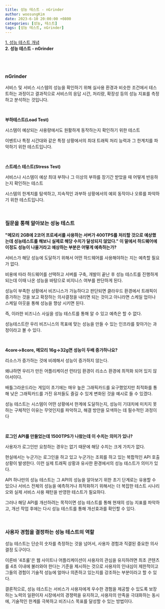 ```yaml
---
title: 성능 테스트 - nGrinder
author: woosungKim
date: 2023-6-10 20:00:00 +0800
categories: [성능, 테스트]
tags: [성능 테스트, nGrinder]
---
```


[1. 성능 테스트 개념](/posts/performance_test)  
**2. 성능 테스트 - nGrinder**  

<br>
<br>

### nGrinder

서비스 및 서비스 시스템의 성능을 확인하기 위해 실사용 환경과 비슷한 조건에서 테스트하는 과정이고 결과적으로 서비스의 응답 시간, 처리량, 확장성 등의 성능 지표를 측정하고 분석하는 것입니다.

<br>

**부하테스트(Load Test)**

시스템이 예상되는 사용량에서도 원활하게 동작하는지 확인하기 위한 테스트

이벤트나 특정 시간대와 같은 특정 상황에서의 최대 트래픽 처리 능력과 그 한계치를 파악하기 위한 테스트입니다.

<br>

**스트레스 테스트(Stress Test)**

서비스나 시스템이 예상 최대 부하나 그 이상의 부하를 장기간 받았을 때 어떻게 반응하는지 확인하는 테스트

시스템의 한계치를 탐색하고, 지속적인 과부하 상황에서의 예외 동작이나 오류를 파악하기 위한 테스트입니다.

<br>

### 질문을 통해 알아보는 성능 테스트

**"메모리 2GB에 2코어 프로세서를 사용하는 서버가 400TPS를 처리할 것으로 예상했는데 성능테스트를 해보니 실제로 해당 수치가 달성되지 않았다." 이 말에서 하드웨어에 이정도 성능이 나올거라고 예상하는 부분은 어떻게 예측하는가?**

서비스가 해당 성능에 도달하기 위해서 어떤 하드웨어를 사용해야하는 지는 예측할 필요가 없다.

비용에 따라 하드웨어를 선택하고 서버를 구축, 개발이 끝난 후 성능 테스트를 진행하게 되는데 이때 나온 성능을 바탕으로 비지니스 여부를 판단하게 된다.

성능이 부족한 상황에서 비즈니스가 가능하다고 판단되면 클라우드 환경에서 트래픽이 증가하는 것을 보고 확장하는 의사결정을 내리면 되는 것이고 아니라면 스케일 업이나 스케일 아웃을 통해 성능을 향상 시키면 된다.

즉, 이러한 비즈니스 사실을 성능 테스트를 통해 알 수 있고 예측은 할 수 없다.

성능테스트란 우리 비즈니스의 목표에 맞는 성능을 만들 수 있는 인프라를 찾아가는 과정이라고 볼 수 있다.

<br>

**4core->8core, 메모리 16g->32g면 성능이 두배 증가하나요?**

리소스가 증가하는 것에 비례해서 성능이 증가하지 않는다.

왜냐하면 우리가 만든 어플리케이션 런타임 환경이 리소스 환경에 최적화 되어 있지 않아서이다.

배틀그라운드라는 게임이 초기에는 매우 높은 그래픽카드를 요구했었지만 최적화를 통해 낮은 그래픽카드를 가진 유저들도 즐길 수 있게 변화된 것을 예시로 들 수 있겠다.

성능 테스트는 시스템이 어떤 상황에서 한계에 도달하는지, 성능이 기대치에 미치지 못하는 구체적인 이유는 무엇인지를 파악하고, 해결 방안을 모색하는 데 필수적인 과정이다


<br>

**로그인 API를 만들었는데 1500TPS가 나왔는데 이 수치는 의미가 있나?**

사용자가 로그인만 요청하는 경우는 없기 때문에 해당 수치는 크게 가치가 없다.

현실에서는 누군가는 로그인을 하고 있고 누군가는 조회를 하고 있는 복합적인 API 호출 상황이 발생한다. 이런 실제 트래픽 상황과 유사한 환경에서의 성능 테스트가 의미가 있다.

API 하나만의 성능 테스트는 그 API의 성능을 알아보기 위한 초기 단계로는 유용할 수 있으나 서비스 전체의 성능을 예측하거나 최적화하기 위해서는 더 복잡한 테스트 시나리오와 실제 서비스 사용 패턴을 반영한 테스트가 필요하다.

그러나 해당 API를 개선하려는 목적이면 성능 테스트를 통해 현재의 성능 지표를 파악하고, 개선 작업 후에는 다시 성능 테스트를 통해 개선효과를 확인할 수 있다.

<br>

### 사용자 경험을 결정하는 성능 테스트의 역할

성능 테스트는 단순히 숫자를 측정하는 것을 넘어서, 사용자 경험과 직결된 중요한 의사결정 도구이다. 

이른바 '4초룰'은 웹 사이트나 어플리케이션이 사용자의 관심을 유지하려면 최초 콘텐츠를 4초 이내에 불러와야 한다는 기준을 제시하는 것으로 사용자의 인내심이 제한적이고 그들의 경험이 기술적 성능에 얼마나 의존하고 있는지를 강조하는 부분이라고 할 수 있다.

결론적으로, 성능 테스트는 서비스가 사용자에게 우수한 경험을 제공할 수 있도록 보장하는 노력의 일환이자 시장에서의 경쟁력을 유지하고, 사용자의 만족을 극대화하는 동시에, 기술적인 한계를 극복하고 비즈니스 목표를 달성할 수 있는 방법이다.


